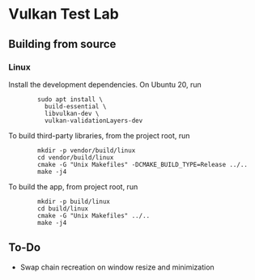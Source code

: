 Vulkan Test Lab
===============

Building from source
--------------------

### Linux

Install the development dependencies. On Ubuntu 20, run

```
        sudo apt install \
          build-essential \
          libvulkan-dev \
          vulkan-validationLayers-dev
```

To build third-party libraries, from the project root, run

```
        mkdir -p vendor/build/linux
        cd vendor/build/linux
        cmake -G "Unix Makefiles" -DCMAKE_BUILD_TYPE=Release ../..
        make -j4
```

To build the app, from project root, run

```
        mkdir -p build/linux
        cd build/linux
        cmake -G "Unix Makefiles" ../..
        make -j4
```

To-Do
-----

* Swap chain recreation on window resize and minimization

